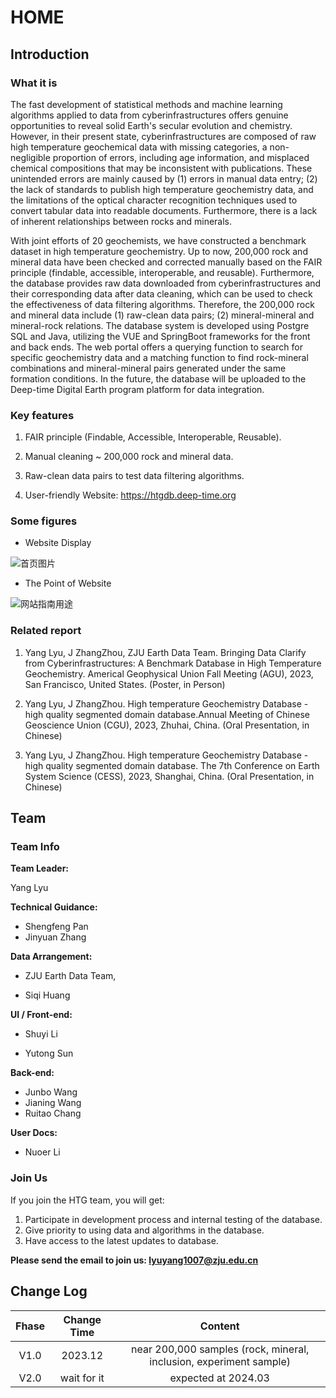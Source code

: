 # HOME
## Introduction

###  What it is 

The fast development of statistical methods and machine learning algorithms applied to data from cyberinfrastructures offers genuine opportunities to reveal solid Earth's secular evolution and chemistry. However, in their present state, cyberinfrastructures are composed of raw high temperature geochemical data with missing categories, a non-negligible proportion of errors, including age information, and misplaced chemical compositions that may be inconsistent with publications. These unintended errors are mainly caused by (1) errors in manual data entry; (2) the lack of standards to publish high temperature geochemistry data, and the limitations of the optical character recognition techniques used to convert tabular data into readable documents. Furthermore, there is a lack of inherent relationships between rocks and minerals.

With joint efforts of 20 geochemists, we have constructed a benchmark dataset in high temperature geochemistry. Up to now, 200,000 rock and mineral data have been checked and corrected manually based on the FAIR principle (findable, accessible, interoperable, and reusable). Furthermore, the database provides raw data downloaded from cyberinfrastructures and their corresponding data after data cleaning, which can be used to check the effectiveness of data filtering algorithms. Therefore, the 200,000 rock and mineral data include (1) raw-clean data pairs; (2) mineral-mineral and mineral-rock relations. The database system is developed using Postgre SQL and Java, utilizing the VUE and SpringBoot frameworks for the front and back ends. The web portal offers a querying function to search for specific geochemistry data and a matching function to find rock-mineral combinations and mineral-mineral pairs generated under the same formation conditions. In the future, the database will be uploaded to the Deep-time Digital Earth program platform for data integration.



### Key features

1. FAIR principle (Findable, Accessible, Interoperable, Reusable).

2. Manual cleaning ~ 200,000 rock and mineral data.
3. Raw-clean data pairs to test data filtering algorithms.
4. User-friendly Website: https://htgdb.deep-time.org



### Some figures

- Website Display

![首页图片](https://github.com/Christine1230/test1/blob/5fd0926f82321da5772294e4f5197b91f848bce1/docs/source/%E9%A6%96%E9%A1%B5%E5%9B%BE%E7%89%87.png)

- The Point of Website

![网站指南用途](docs/source/image/网站指南用途.png)

### Related report

1. Yang Lyu, J ZhangZhou, ZJU Earth Data Team. Bringing Data Clarify from Cyberinfrastructures: A Benchmark Database in High Temperature Geochemistry. Americal Geophysical Union Fall Meeting (AGU), 2023, San Francisco, United States. (Poster, in Person)

2. Yang Lyu, J ZhangZhou. High temperature Geochemistry Database - high quality segmented domain database.Annual Meeting of Chinese Geoscience Union (CGU), 2023, Zhuhai, China. (Oral Presentation, in Chinese)
3. Yang Lyu, J ZhangZhou. High temperature Geochemistry Database - high quality segmented domain database. The 7th Conference on Earth System Science (CESS), 2023, Shanghai, China. (Oral Presentation, in Chinese)



## Team

### Team Info

**Team Leader:** 

Yang Lyu

**Technical Guidance:** 

- Shengfeng Pan
- Jinyuan Zhang

**Data Arrangement:** 

- ZJU Earth Data Team,

- Siqi Huang 

**UI / Front-end:** 

- Shuyi Li

- Yutong Sun

**Back-end:**

-  Junbo Wang
-  Jianing Wang
-  Ruitao Chang

**User Docs:**

-  Nuoer Li

### Join Us

If you join the HTG team, you will get:

1. Participate in development process and internal testing of the database.
2. Give priority to using data and algorithms in the database.
3. Have access to the latest updates to database.

**Please send the email to join us: lyuyang1007@zju.edu.cn**



## Change Log

| Fhase | Change Time |                           Content                            |
| :---: | :---------: | :----------------------------------------------------------: |
| V1.0  |   2023.12   | near 200,000 samples (rock, mineral, inclusion, experiment sample) |
| V2.0  | wait for it |                     expected at 2024.03                      |
